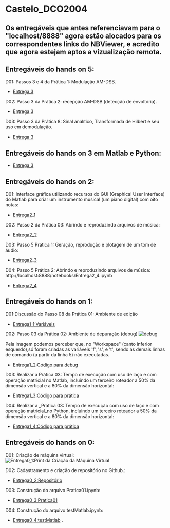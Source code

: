 # Castelo_DCO2004

## Os entregáveis que antes referenciavam para o "localhost/8888" agora estão alocados para os correspondentes links do NBViewer, e acredito que agora estejam aptos a vizualização remota.

## Entregáveis do hands on 5: 

D01: Passos 3 e 4 da Prática 1: Modulação AM-DSB. 

* [Entrega 3](https://nbviewer.jupyter.org/github/mateuscastelobranco96/Castelo_DCO2004/blob/master/Entrega%203%20%28Matlab%20e%20Python%29.ipynb)

D02: Passo 3 da Prática 2: recepção AM-DSB (detecção de envoltória). 

* [Entrega 3](https://nbviewer.jupyter.org/github/mateuscastelobranco96/Castelo_DCO2004/blob/master/Entrega%203%20%28Matlab%20e%20Python%29.ipynb)

D03: Passo 3 da Prática 8: Sinal analítico, Transformada de Hilbert e seu uso em demodulação.

* [Entrega 3](https://nbviewer.jupyter.org/github/mateuscastelobranco96/Castelo_DCO2004/blob/master/Entrega%203%20%28Matlab%20e%20Python%29.ipynb)

## Entregáveis do hands on 3 em Matlab e Python: 
* [Entrega 3](https://nbviewer.jupyter.org/github/mateuscastelobranco96/Castelo_DCO2004/blob/master/Entrega%203%20%28Matlab%20e%20Python%29.ipynb)

## Entregáveis do hands on 2: 

D01: Interface gráfica utilizando recursos do GUI (Graphical User Interface) do Matlab para criar um instrumento musical (um piano digital) com oito notas:

* [Entrega2_1](https://nbviewer.jupyter.org/github/mateuscastelobranco96/Castelo_DCO2004/blob/master/Entrega2_1.ipynb)

D02: Passo 2 da Prática 03: Abrindo e reproduzindo arquivos de música:

* [Entrega2_2](https://nbviewer.jupyter.org/github/mateuscastelobranco96/Castelo_DCO2004/blob/master/Entrega2_2.ipynb)

D03: Passo 5 Prática 1: Geração, reprodução e plotagem de um tom de áudio:

* [Entrega2_3](https://nbviewer.jupyter.org/github/mateuscastelobranco96/Castelo_DCO2004/blob/master/Entrega2_3.ipynb)

D04: Passo 5 Prática 2: Abrindo e reproduzindo arquivos de música:
http://localhost:8888/notebooks/Entrega2_4.ipynb
* [Entrega2_4](https://nbviewer.jupyter.org/github/mateuscastelobranco96/Castelo_DCO2004/blob/master/Entrega2_4.ipynb)

## Entregáveis do hands on 1: 

D01:Discussão do Passo 08 da Prática 01: Ambiente de edição 
* [Entrega1_1:Variáveis](https://nbviewer.jupyter.org/github/mateuscastelobranco96/Castelo_DCO2004/blob/master/Vari%C3%A1veis.ipynb)

D02: Passo 03 da Prática 02: Ambiente de depuração (debug) 
![debug](http://oi64.tinypic.com/6jkp4z.jpg)

Pela imagem podemos perceber que, no "Workspace" (canto inferior esquerdo),só foram criadas as variáveis 'f', 's', e 't', sendo as demais linhas de comando (a partir da linha 5) não executadas.

* [Entrega1_2:Código para debug](https://nbviewer.jupyter.org/github/mateuscastelobranco96/Castelo_DCO2004/blob/master/Debug.ipynb)

D03: Realizar a Prática 03: Tempo de execução com uso de laço e com operação matricial no Matlab, incluindo um terceiro roteador a 50% da dimensão vertical e a 80% da dimensão horizontal:
* [Entrega1_3:Código para prática](https://nbviewer.jupyter.org/github/mateuscastelobranco96/Castelo_DCO2004/blob/master/Entrega1_3.ipynb)

D04: Realizar a _Prática 03: Tempo de execução com uso de laço e com operação matricial_no Python, incluindo um terceiro roteador a 50% da dimensão vertical e a 80% da dimensão horizontal:
* [Entrega1_4:Código para prática](https://nbviewer.jupyter.org/github/mateuscastelobranco96/Castelo_DCO2004/blob/master/Entrega1_4.ipynb)

## Entregáveis do hands on 0: 

D01: Criação de máquina virtual:
![Entrega0_1:Print da Criação da Máquina Virtual](http://oi65.tinypic.com/15q7p0i.jpg)

D02: Cadastramento e criação de repositório no Github.:
- [Entrega0_2:Repositório](https://github.com/mateuscastelobranco96/Castelo_DCO2004)

D03: Construção do arquivo Pratica01.ipynb:
- [Entrega0_3:Pratica01](https://nbviewer.jupyter.org/github/mateuscastelobranco96/Castelo_DCO2004/blob/master/Pratica1.ipynb)

D04: Construção do arquivo testMatlab.ipynb:

* [Entrega0_4:testMatlab](https://nbviewer.jupyter.org/github/mateuscastelobranco96/Castelo_DCO2004/blob/master/testeMatlab.ipynb)
.
